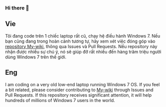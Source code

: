 ### Hi there 👋

## Vie
Tôi đang code trên 1 chiếc laptop rất cũ, chạy hệ điều hành Windows 7. Nếu bạn cũng đang trong hoàn cảnh tương tự, hãy xem xét việc đóng góp vào [repository My-wiki](https://github.com/khoinguyen2k/My-wiki), thông qua Issues và Pull Requests.
Nếu repository này nhận được nhiều sự chú ý, nó sẽ giúp đỡ rất nhiều đến hàng trăm triệu người dùng Windows 7 trên thế giới.
## Eng
I am coding on a very old low-end laptop running Windows 7 OS. If you feel a bit related, please consider contributing to [My-wiki](https://github.com/khoinguyen2k/My-wiki) through Issues and Pull Requests.
If this repository receives significant attention, it will help hundreds of millions of Windows 7 users in the world.
